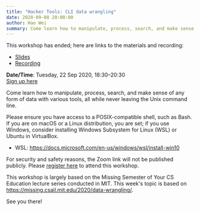 ```yaml
---
title: "Hacker Tools: CLI data wrangling"
date: 2020-09-08 20:00:00
author: Hao Wei
summary: Come learn how to manipulate, process, search, and make sense of any form of data with various tools, all while never leaving the Unix command line.
---
```


This workshop has ended; here are links to the materials and recording:

- [Slides](https://github.com/nushackers/hackertools-slides/releases/download/ht-2020-09-22/data-wrangling.pdf)
- [Recording](https://www.youtube.com/watch?v=MyL-RAbPZaY)

**Date/Time**: Tuesday, 22 Sep 2020, 18:30&ndash;20:30<br />
[Sign up here][1]

Come learn how to manipulate, process, search, and make sense of any form of data with various tools, all while never leaving the Unix command line.

Please ensure you have access to a POSIX-compatible shell, such as Bash. If you are on macOS or a Linux distribution, you are set; if you use Windows, consider installing Windows Subsystem for Linux (WSL) or Ubuntu in VirtualBox.

- WSL: https://docs.microsoft.com/en-us/windows/wsl/install-win10

For security and safety reasons, the Zoom link will not be published publicly. Please [register here][1] to attend this workshop.

This workshop is largely based on the Missing Semester of Your CS Education lecture series conducted in MIT. This week's topic is based on https://missing.csail.mit.edu/2020/data-wrangling/.

See you there!

[1]: https://docs.google.com/forms/d/e/1FAIpQLSe3Z8vyH1KX5Bt2e7rJRyaLvEmW0nDjXiluErUT0WJNybyrow/viewform

